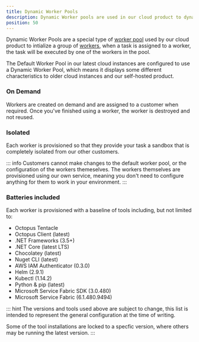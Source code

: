 ```yaml
---
title: Dynamic Worker Pools
description: Dynamic Worker pools are used in our cloud product to dynamically create and assign workers to running tasks.  This page describes how dynamic worker pools work.
position: 50
---
```


Dynamic Worker Pools are a special type of [worker pool](/docs/infrastructure/workers/worker-pools.md) used by our cloud product to intialize a group of [workers](/docs/infrastructure/workers/index.md), when a task is assigned to a worker, the task will be executed by one of the workers in the pool.

The Default Worker Pool in our latest cloud instances are configured to use a Dynamic Worker Pool, which means it displays some different characteristics to older cloud instances and our self-hosted product.

### On Demand

Workers are created on demand and are assigned to a customer when required. Once you've finished using a worker, the worker is destroyed and not reused.

### Isolated

Each worker is provisioned so that they provide your task a sandbox that is completely isolated from our other customers.

::: info
Customers cannot make changes to the default worker pool, or the configuration of the workers themeselves. The workers themselves are provisioned using our own service, meaning you don't need to configure anything for them to work in your environment.
:::

### Batteries included

Each worker is provisioned with a baseline of tools including, but not limited to:

- Octopus Tentacle
- Octopus Client (latest)
- .NET Frameworks (3.5+)
- .NET Core (latest LTS)
- Chocolatey (latest)
- Nuget CLI (latest)
- AWS IAM Authenticator (0.3.0)
- Helm (2.9.1)
- Kubectl (1.14.2)
- Python & pip (latest)
- Microsoft Service Fabric SDK (3.0.480)
- Microsoft Service Fabric (6.1.480.9494)

::: hint
The versions and tools used above are subject to change, this list is intended to represent the general configuration at the time of writing. 

Some of the tool installations are locked to a specfic version, where others may be running the latest version. 
:::

